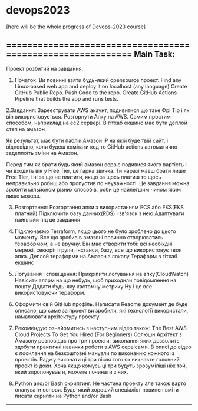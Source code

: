 # devops2023
[here will be the whole progress of Devops-2023 course]

===========================================================
Main Task:
-----------------------------------------------------------
Проект розбитий на завдання:
1. Початок. Ви повинні взяти будь-який opensource проект.
Find any Linux-based web app and deploy it on localhost (any language)
Create GitHub Public Repo. Push Code to the repo.
Create GitHub Actions Pipeline that builds the app and runs tests.

2.Завдання:
Зареєструвати AWS акаунт, подивитися що таке Фрі Тір і як він використовується.
Розгорнути Апку на AWS. Самим простим способом, наприклад на ec2 сервері.
В гітхаб екшинс має бути деплой степ на амазон

Як результат, має бути паблік Амазон IP на якій буде твій сайт, і відповідно, коли будеш комітати код то GitHub actions автоматично задеплоїть зміни на Амазон.

Перед тим як брати будь який амазон сервіс подивися якого вартість і чи входить він у Free Tier, це гарна звичка. Ти наразі маєш брати лише Free Tier, і ні за що не платити, якщо за щось платиш то щось неправильно робиш або пропустив по неуважності.
Це завдання можна зробити мільйоном різних способів, роби це найлегшим чином яким лише можеш.

3. Розгортання:
Розгортання апки з використанням ECS або EKS(EKS платний)
Підключити базу данних(RDS) і зв'язок з нею 
Адаптувати пайплайн під це завдання

4. Підключаємо Terraform, якщо цього не було зроблено до цього моменту. 
Все що зробив в амазоні повинно створюватись тераформом, а не вручну. Він має створити тобі: всі необіхдні мережі, секюріті групи, інстанси, базу, все що використовує твоя апка.
Деплой тераформи на Амазон з локалу
Тераформ в гітхаб екшинс


5. Логування і сповіщення:
Прикріпити логування на апку(CloudWatch)
Навісити алярм на що небудь, щоб приходили повідомлення на пошту
Додати будь-яку кастомну метрику
Ну і це все використовуючи тераформ.

6. Оформити свій GitHub профіль. Написати Readme документ де буде описано, що саме за проект ви зробили, які технології використали, намалювати архітектуру проекту.

7. Рекомендую ознайомитись з наступним відео також:
The Best AWS Cloud Projects To Get You Hired (For Beginners) Солюшн Архітект з Амазону розповідає про три проекти, виконання яких дозволить здобути практичні навички роботи з AWS сервісами. 
В описі до відео є посилання на безкоштовні мануали по виконанню кожного із проектів.
Раджу виконати ці три після того як викнаєте головний проект із доки.
Хоча якщо комусь ці три будуть зрозуміліші ніж той, який зпропонував я, можете починати з них.

8. Python and/or Bash скриптинг. Не частина проекту але також варто опанувати основи. Будь-який хороший спеціаліст повинен вміти писати скрипти на Python and/or Bash
-------------------------------------------------------------------
